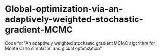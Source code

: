 # Global-optimization-via-an-adaptively-weighted-stochastic-gradient-MCMC
Code for "An adaptively weighted stochastic gradient MCMC algorithm for Monte Carlo simulation and global optimization"
